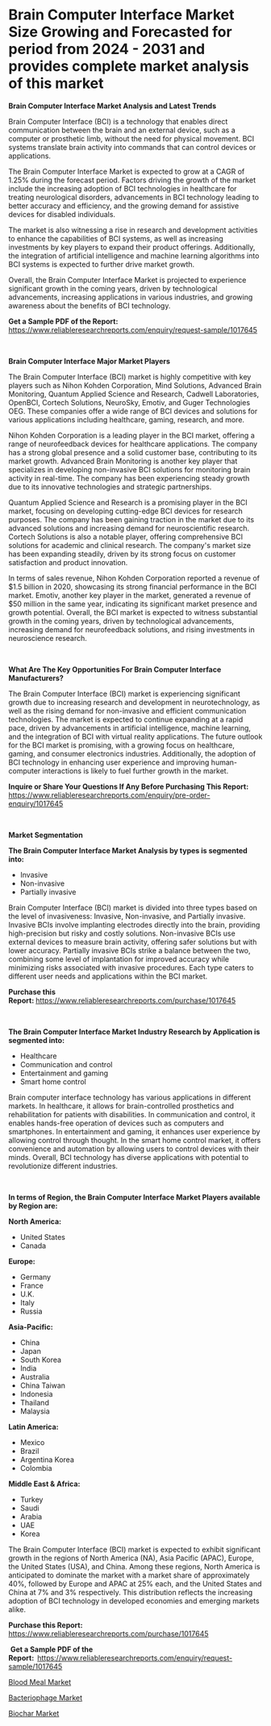 <p><h1>Brain Computer Interface Market Size Growing and Forecasted for period from 2024 - 2031 and provides complete market analysis of this market</h1></p><p><strong>Brain Computer Interface Market Analysis and Latest Trends</strong></p>
<p><p>Brain Computer Interface (BCI) is a technology that enables direct communication between the brain and an external device, such as a computer or prosthetic limb, without the need for physical movement. BCI systems translate brain activity into commands that can control devices or applications.</p><p>The Brain Computer Interface Market is expected to grow at a CAGR of 1.25% during the forecast period. Factors driving the growth of the market include the increasing adoption of BCI technologies in healthcare for treating neurological disorders, advancements in BCI technology leading to better accuracy and efficiency, and the growing demand for assistive devices for disabled individuals.</p><p>The market is also witnessing a rise in research and development activities to enhance the capabilities of BCI systems, as well as increasing investments by key players to expand their product offerings. Additionally, the integration of artificial intelligence and machine learning algorithms into BCI systems is expected to further drive market growth.</p><p>Overall, the Brain Computer Interface Market is projected to experience significant growth in the coming years, driven by technological advancements, increasing applications in various industries, and growing awareness about the benefits of BCI technology.</p></p>
<p><strong>Get a Sample PDF of the Report:&nbsp;</strong> <a href="https://www.reliableresearchreports.com/enquiry/request-sample/1017645">https://www.reliableresearchreports.com/enquiry/request-sample/1017645</a></p>
<p>&nbsp;</p>
<p><strong>Brain Computer Interface Major Market Players</strong></p>
<p><p>The Brain Computer Interface (BCI) market is highly competitive with key players such as Nihon Kohden Corporation, Mind Solutions, Advanced Brain Monitoring, Quantum Applied Science and Research, Cadwell Laboratories, OpenBCI, Cortech Solutions, NeuroSky, Emotiv, and Guger Technologies OEG. These companies offer a wide range of BCI devices and solutions for various applications including healthcare, gaming, research, and more.</p><p>Nihon Kohden Corporation is a leading player in the BCI market, offering a range of neurofeedback devices for healthcare applications. The company has a strong global presence and a solid customer base, contributing to its market growth. Advanced Brain Monitoring is another key player that specializes in developing non-invasive BCI solutions for monitoring brain activity in real-time. The company has been experiencing steady growth due to its innovative technologies and strategic partnerships.</p><p>Quantum Applied Science and Research is a promising player in the BCI market, focusing on developing cutting-edge BCI devices for research purposes. The company has been gaining traction in the market due to its advanced solutions and increasing demand for neuroscientific research. Cortech Solutions is also a notable player, offering comprehensive BCI solutions for academic and clinical research. The company's market size has been expanding steadily, driven by its strong focus on customer satisfaction and product innovation.</p><p>In terms of sales revenue, Nihon Kohden Corporation reported a revenue of $1.5 billion in 2020, showcasing its strong financial performance in the BCI market. Emotiv, another key player in the market, generated a revenue of $50 million in the same year, indicating its significant market presence and growth potential. Overall, the BCI market is expected to witness substantial growth in the coming years, driven by technological advancements, increasing demand for neurofeedback solutions, and rising investments in neuroscience research.</p></p>
<p>&nbsp;</p>
<p><strong>What Are The Key Opportunities For Brain Computer Interface Manufacturers?</strong></p>
<p><p>The Brain Computer Interface (BCI) market is experiencing significant growth due to increasing research and development in neurotechnology, as well as the rising demand for non-invasive and efficient communication technologies. The market is expected to continue expanding at a rapid pace, driven by advancements in artificial intelligence, machine learning, and the integration of BCI with virtual reality applications. The future outlook for the BCI market is promising, with a growing focus on healthcare, gaming, and consumer electronics industries. Additionally, the adoption of BCI technology in enhancing user experience and improving human-computer interactions is likely to fuel further growth in the market.</p></p>
<p><strong>Inquire or Share Your Questions If Any Before Purchasing This Report:</strong> <a href="https://www.reliableresearchreports.com/enquiry/pre-order-enquiry/1017645">https://www.reliableresearchreports.com/enquiry/pre-order-enquiry/1017645</a></p>
<p>&nbsp;</p>
<p><strong>Market Segmentation</strong></p>
<p><strong>The Brain Computer Interface Market Analysis by types is segmented into:</strong></p>
<p><ul><li>Invasive</li><li>Non-invasive</li><li>Partially invasive</li></ul></p>
<p><p>Brain Computer Interface (BCI) market is divided into three types based on the level of invasiveness: Invasive, Non-invasive, and Partially invasive. Invasive BCIs involve implanting electrodes directly into the brain, providing high-precision but risky and costly solutions. Non-invasive BCIs use external devices to measure brain activity, offering safer solutions but with lower accuracy. Partially invasive BCIs strike a balance between the two, combining some level of implantation for improved accuracy while minimizing risks associated with invasive procedures. Each type caters to different user needs and applications within the BCI market.</p></p>
<p><strong>Purchase this Report:&nbsp;</strong><a href="https://www.reliableresearchreports.com/purchase/1017645">https://www.reliableresearchreports.com/purchase/1017645</a></p>
<p>&nbsp;</p>
<p><strong>The Brain Computer Interface Market Industry Research by Application is segmented into:</strong></p>
<p><ul><li>Healthcare</li><li>Communication and control</li><li>Entertainment and gaming</li><li>Smart home control</li></ul></p>
<p><p>Brain computer interface technology has various applications in different markets. In healthcare, it allows for brain-controlled prosthetics and rehabilitation for patients with disabilities. In communication and control, it enables hands-free operation of devices such as computers and smartphones. In entertainment and gaming, it enhances user experience by allowing control through thought. In the smart home control market, it offers convenience and automation by allowing users to control devices with their minds. Overall, BCI technology has diverse applications with potential to revolutionize different industries.</p></p>
<p>&nbsp;</p>
<p><strong>In terms of Region, the Brain Computer Interface Market Players available by Region are:</strong></p>
<p>
    <p> <strong> North America: </strong>
        <ul>
            <li>United States</li>
            <li>Canada</li>
        </ul>
        </p> 
    <p> <strong> Europe: </strong>
        <ul>
            <li>Germany</li>
            <li>France</li>
            <li>U.K.</li>
            <li>Italy</li>
            <li>Russia</li>
        </ul>
        </p> 
    <p> <strong> Asia-Pacific: </strong>
        <ul>
            <li>China</li>
            <li>Japan</li>
            <li>South Korea</li>
            <li>India</li>
            <li>Australia</li>
            <li>China Taiwan</li>
            <li>Indonesia</li>
            <li>Thailand</li>
            <li>Malaysia</li>
        </ul>
        </p> 
    <p> <strong> Latin America: </strong>
        <ul>
            <li>Mexico</li>
            <li>Brazil</li>
            <li>Argentina Korea</li>
            <li>Colombia</li>
        </ul>
        </p> 
    <p> <strong> Middle East & Africa: </strong>
        <ul>
            <li>Turkey</li>
            <li>Saudi</li>
            <li>Arabia</li>
            <li>UAE</li>
            <li>Korea</li>
        </ul>
    </p>
    </p>
<p><p>The Brain Computer Interface (BCI) market is expected to exhibit significant growth in the regions of North America (NA), Asia Pacific (APAC), Europe, the United States (USA), and China. Among these regions, North America is anticipated to dominate the market with a market share of approximately 40%, followed by Europe and APAC at 25% each, and the United States and China at 7% and 3% respectively. This distribution reflects the increasing adoption of BCI technology in developed economies and emerging markets alike.</p></p>
<p><strong>Purchase this Report: </strong><a href="https://www.reliableresearchreports.com/purchase/1017645">https://www.reliableresearchreports.com/purchase/1017645</a></p>
<p>&nbsp;<strong>Get a Sample PDF of the Report:&nbsp;&nbsp;</strong><a href="https://www.reliableresearchreports.com/enquiry/request-sample/1017645">https://www.reliableresearchreports.com/enquiry/request-sample/1017645</a></p>
<p><strong></strong></p>
<p><p><a href="https://zircon-bluebell-299.notion.site/Blood-Meal-Market-Size-Share-Trends-Analysis-Report-By-Application-Regional-Outlook-Competitive-8dedcbf299a941f3954906efc200e2ff">Blood Meal Market</a></p><p><a href="https://scarlet-rocket-c63.notion.site/Bacteriophage-Market-Analysis-Examines-its-Scope-on-Growth-Opportunities-and-Forecasted-Trends-Span-bae5f46c503047d1a49e7d72bad95f9f">Bacteriophage Market</a></p><p><a href="https://fearless-okapi-6c8.notion.site/Biochar-Market-Size-Market-Trends-and-Growth-Outlook-forecasted-for-period-from-2024-to-2031-ba2a46846d4b44f5892dcdd50c2a5063">Biochar Market</a></p></p>
